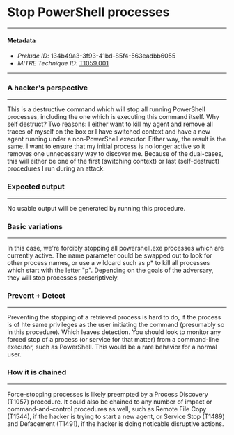 
# Stop PowerShell processes

---

#### Metadata

- *Prelude ID*: 134b49a3-3f93-41bd-85f4-563eadbb6055
- *MITRE Technique ID*: [T1059.001](https://attack.mitre.org/techniques/T1059/001)

---

### A hacker's perspective

---

This is a destructive command which will stop all running PowerShell processes, including the one which is executing this command itself. Why self destruct? Two reasons: I either want to kill my agent and remove all traces of myself on the box or I have switched context and have a new agent running under a non-PowerShell executor. Either way, the result is the same. I want to ensure that my initial process is no longer active so it removes one unnecessary way to discover me. Because of the dual-cases, this will either be one of the first (switching context) or last (self-destruct) procedures I run during an attack. 

### Expected output

---

No usable output will be generated by running this procedure. 

### Basic variations

---

In this case, we're forcibly stopping all powershell.exe processes which are currently active. The name parameter could be swapped out to look for other process names, or use a wildcard such as p* to kill all processes which start with the letter "p". Depending on the goals of the adversary, they will stop processes prescriptively. 

### Prevent + Detect

---

Preventing the stopping of a retrieved process is hard to do, if the process is of hte same privileges as the user initiating the command (presumably so in this procedure). Which leaves detection. You should look to monitor any forced stop of a process (or service for that matter) from a command-line executor, such as PowerShell. This would be a rare behavior for a normal user. 

### How it is chained

---

Force-stopping processes is likely preempted by a Process Discovery (T1057) procedure. It could also be chained to any number of impact or command-and-control procedures as well, such as Remote File Copy (T1544), if the hacker is trying to start a new agent, or Service Stop (T1489) and Defacement (T1491), if the hacker is doing noticable disruptive actions. 
